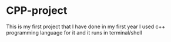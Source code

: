 # CPP-project
This is my first project that I have done in my first year I used c++ programming language for it and it runs in terminal/shell


